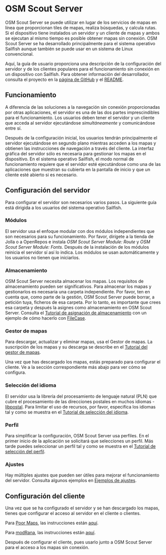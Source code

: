 
# OSM Scout Server

OSM Scout Server se puede utilizar en lugar de los servicios de
mapas en línea que proporcionan tiles de mapas, realiza búsquedas, y 
calcula rutas. Si el dispositivo tiene instalados un servidor
y un cliente de mapas y ambos se ejecutan al mismo tiempo es posible
obtener mapas sin conexión. OSM Scout Server se ha desarrollado
principalmente para el sistema operativo Sailfish aunque también se
puede usar en un sistema de Linux convencional.

Aquí, la guía de usuario proporciona una descripción de la configuración
del servidor y de los clientes populares para el funcionamiento sin
conexión en un dispositivo con Sailfish. Para obtener información del
desarrollador, consulta el proyecto en la
[página de GitHub](https://github.com/rinigus/osmscout-server) y el
[README](https://github.com/rinigus/osmscout-server/blob/master/README.md).

## Funcionamiento

A diferencia de las soluciones a la navegación sin conexión proporcionadas
por otras aplicaciones, el servidor es una de las dos partes imprescindibles
para el funcionamiento. Los usuarios deben tener el servidor y un cliente que
acceda al servidor ejecutándose _simultáneamente_ y comunicándose entre
sí.

Después de la configuración inicial, los usuarios tendrán principalmente
el servidor ejecutándose en segundo plano mientras acceden a los mapas
y obtienen las instrucciones de navegación a través del cliente. La
interfaz gráfica del servidor sólo es necesaria para gestionar los
mapas en el dispositivo. En el sistema operativo Sailfish, el modo normal
de funcionamiento requiere que el servidor esté ejecutándose como una
de las aplicaciones que muestran su cubierta en la pantalla de inicio
y que un cliente esté abierto si es necesario.

## Configuración del servidor

Para configurar el servidor son necesarios varios pasos. La siguiente
guía está dirigida a los usuarios del sistema operativo Sailfish.

### Módulos

El servidor usa el enfoque modular con dos módulos independientes que
son necesarios para su funcionamiento. Por favor, dirígete a la
tienda de Jolla o a OpenRepos e instala _OSM Scout Server Module: Route_
y _OSM Scout Server Module: Fonts_. Después de la instalación de los
módulos reinicia el servidor sí así lo indica. Los módulos se
usan automáticamente y los usuarios no tienen que iniciarlos.

### Almacenamiento

OSM Scout Server necesita almacenar los mapas. Los requisitos de
almacenamiento pueden ser significativos. Para almacenar los mapas y
gestionarlos es necesaria una carpeta independiente. Por favor,
ten en cuenta que, como parte de la gestión, OSM Scout Server puede
borrar, a petición tuya, ficheros de esa carpeta. Por lo tanto,
es importante que crees esa carpeta y después la asignes como
almacenamiento en OSM Scout Server.
Consulta el [Tutorial de asignación de almacenamiento](storage.html)
con un ejemplo de cómo hacerlo con
[FileCase](https://openrepos.net/content/cepiperez/filecase-0).

### Gestor de mapas

Para descargar, actualizar y eliminar mapas, usa el Gestor de mapas.
La suscripción de los mapas y su descarga se describe en el
[Tutorial del gestor de mapas](manager.html). 

Una vez que has descargado los mapas, estás preparado para configurar
el cliente. Ve a la sección correspondiente más abajo para ver cómo se
configura. 

### Selección del idioma

El servidor usa la librería del procesamiento de lenguaje natural (PLN)
que cubre el procesamiento de las direcciones postales en muchos idiomas -
[libpostal](https://github.com/openvenues/libpostal). Para limitar el
uso de recursos, por favor, especifica los idiomas tal y como se muestra
en el [Tutorial de selección del idioma](languages.html).

### Perfil

Para simplificar la configuración, OSM Scout Server usa perfiles. En el 
primer inicio de la aplicación se solicitará que selecciones un perfil.
Más tarde puedes seleccionar un perfil tal y como se muestra en el
[Tutorial de selección del perfil](profiles.html).

### Ajustes

Hay múltiples ajustes que pueden ser útiles para mejorar el funcionamiento
del servidor. Consulta algunos ejemplos en
[Ejemplos de ajustes](settings_misc.html).


## Configuración del cliente

Una vez que se ha configurado el servidor y se han descargado los mapas, 
tienes que configurar el acceso al servidor en el cliente o clientes.

Para [Poor Maps](https://openrepos.net/content/otsaloma/poor-maps),
las instrucciones están [aquí](poor_maps.html).

Para [modRana](https://openrepos.net/content/martink/modrana-0),
las instrucciones están [aquí](modrana.html).

Después de configurar el cliente, pues usarlo junto a OSM Scout Server
para el acceso a los mapas sin conexión.
